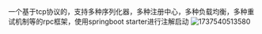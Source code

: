 一个基于tcp协议的，支持多种序列化器，多种注册中心，多种负载均衡，多种重试机制等的rpc框架，使用springboot starter进行注解启动
![1737540513580](https://github.com/user-attachments/assets/b763ce6c-a0f8-4c9d-a25c-7e66f48796a4)

